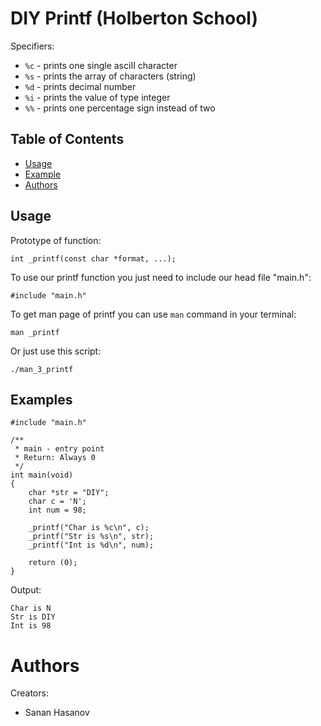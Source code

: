 # DIY Printf (Holberton School)


Specifiers:
- `%c` - prints one single asciII character
- `%s` - prints the array of characters (string)
- `%d` - prints decimal number
- `%i` - prints the value of type integer
- `%%` - prints one percentage sign instead of two
## Table of Contents
- [Usage](#usage)
- [Example](#example)
- [Authors](#authors)

## Usage

Prototype of function:
```
int _printf(const char *format, ...);
```

To use our printf function you just need to include our head file "main.h":
```
#include "main.h"
```
To get man page of printf you can use `man` command in your terminal:
```
man _printf
```
Or just use this script:
```
./man_3_printf
```

## Examples

```
#include "main.h"

/**
 * main - entry point
 * Return: Always 0
 */
int main(void)
{
    char *str = "DIY";
    char c = 'N';
    int num = 98;

    _printf("Char is %c\n", c);
    _printf("Str is %s\n", str);
    _printf("Int is %d\n", num);

    return (0);
}
```
Output:
```
Char is N
Str is DIY
Int is 98

```

# Authors
Creators:
- Sanan Hasanov

